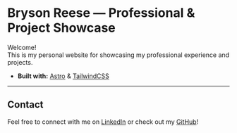# Bryson Reese — Professional & Project Showcase

Welcome!  
This is my personal website for showcasing my professional experience and projects.

- **Built with:** [Astro](https://astro.build/) & [TailwindCSS](https://tailwindcss.com/)

---

## Contact

Feel free to connect with me on [LinkedIn](https://linkedin.com/in/bryson-reese) or check out my [GitHub](https://github.com/brysonreese)!